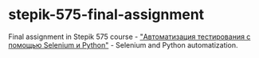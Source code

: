 # stepik-575-final-assignment
Final assignment in Stepik 575 course - ["Автоматизация тестирования с помощью Selenium и Python"](https://stepik.org/course/575) - Selenium and Python automatization.
